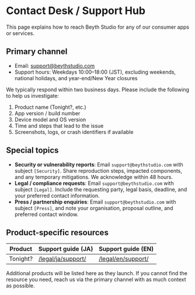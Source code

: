 # Contact Desk / Support Hub

This page explains how to reach Beyth Studio for any of our consumer apps or services.

## Primary channel
- Email: support@beythstudio.com
- Support hours: Weekdays 10:00–18:00 (JST), excluding weekends, national holidays, and year-end/New Year closures

We typically respond within two business days. Please include the following to help us investigate:

1. Product name (Tonight?, etc.)
2. App version / build number
3. Device model and OS version
4. Time and steps that lead to the issue
5. Screenshots, logs, or crash identifiers if available

## Special topics
- **Security or vulnerability reports**: Email `support@beythstudio.com` with subject `[Security]`. Share reproduction steps, impacted components, and any temporary mitigations. We acknowledge within 48 hours.
- **Legal / compliance requests**: Email `support@beythstudio.com` with subject `[Legal]`. Include the requesting party, legal basis, deadline, and your preferred contact information.
- **Press / partnership enquiries**: Email `support@beythstudio.com` with subject `[Press]`, and note your organisation, proposal outline, and preferred contact window.

## Product-specific resources
| Product | Support guide (JA) | Support guide (EN) |
| --- | --- | --- |
| Tonight? | [/legal/ja/support/](/legal/ja/support/) | [/legal/en/support/](/legal/en/support/) |

Additional products will be listed here as they launch. If you cannot find the resource you need, reach us via the primary channel with as much context as possible.
